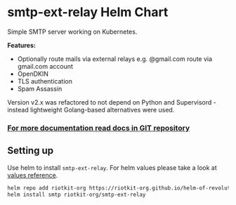 smtp-ext-relay Helm Chart
=========================

Simple SMTP server working on Kubernetes.

**Features:**
- Optionally route mails via external relays e.g. @gmail.com route via gmail.com account
- OpenDKIN
- TLS authentication
- Spam Assassin

Version v2.x was refactored to not depend on Python and Supervisord - instead lightweight Golang-based alternatives were used.


### [For more documentation read docs in GIT repository](https://github.com/riotkit-org/smtp-ext-relay)

Setting up
----------

Use helm to install `smtp-ext-relay`. For helm values please take a look at [values reference](https://github.com/riotkit-org/smtp-ext-relay/blob/main/helm/smtp-ext-relay/values.yaml).

```bash
helm repo add riotkit-org https://riotkit-org.github.io/helm-of-revolution/
helm install smtp riotkit-org/smtp-ext-relay
```
